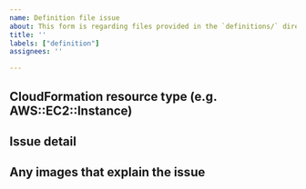 ```yaml
---
name: Definition file issue
about: This form is regarding files provided in the `definitions/` directory. Please use this form to report issues such as incorrect associations between icons and their corresponding CFn resource types, or issues with default values for each resource type.
title: ''
labels: ["definition"]
assignees: ''

---
```

## CloudFormation resource type (e.g. AWS::EC2::Instance)

## Issue detail

## Any images that explain the issue
